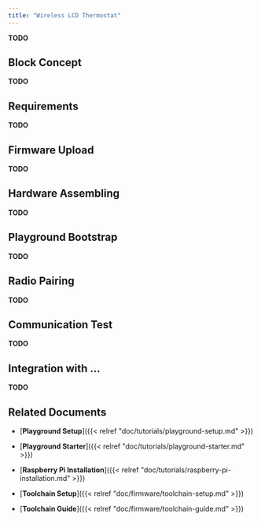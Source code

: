 ```yaml
---
title: "Wireless LCD Thermostat"
---
```


**TODO**

## Block Concept

**TODO**

## Requirements

**TODO**

## Firmware Upload

**TODO**

## Hardware Assembling

**TODO**

## Playground Bootstrap

**TODO**

## Radio Pairing

**TODO**

## Communication Test

**TODO**

## Integration with ...

**TODO**

## Related Documents

* [**Playground Setup**]({{< relref "doc/tutorials/playground-setup.md" >}})

* [**Playground Starter**]({{< relref "doc/tutorials/playground-starter.md" >}})

* [**Raspberry Pi Installation**]({{< relref "doc/tutorials/raspberry-pi-installation.md" >}})

* [**Toolchain Setup**]({{< relref "doc/firmware/toolchain-setup.md" >}})

* [**Toolchain Guide**]({{< relref "doc/firmware/toolchain-guide.md" >}})
